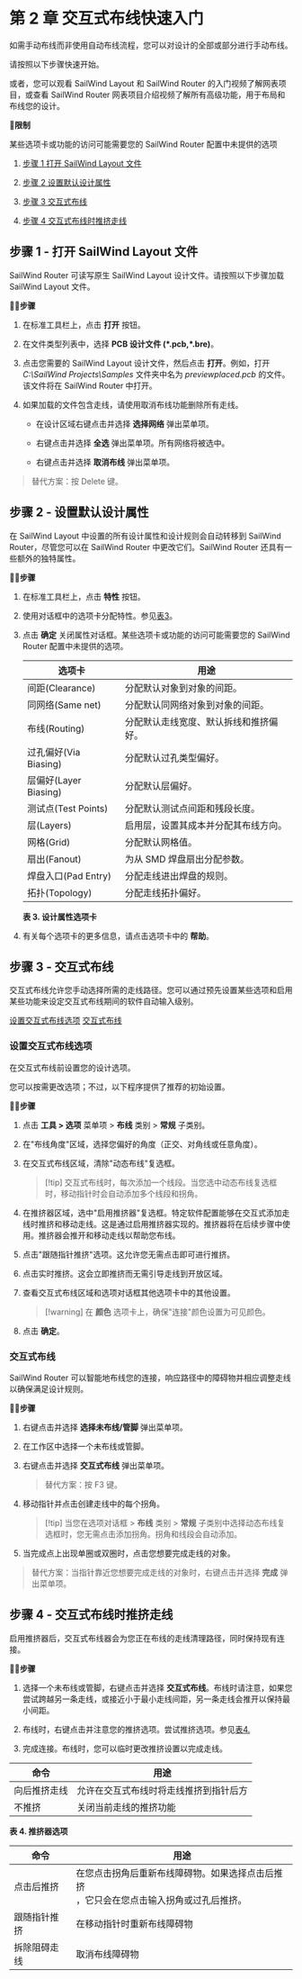 # 第 2 章 交互式布线快速入门

如需手动布线而非使用自动布线流程，您可以对设计的全部或部分进行手动布线。

请按照以下步骤快速开始。

或者，您可以观看 SailWind Layout 和 SailWind Router 的入门视频了解网表项目，或查看 SailWind Router 网表项目介绍视频了解所有高级功能，用于布局和布线您的设计。


🙊**限制**

某些选项卡或功能的访问可能需要您的 SailWind Router 配置中未提供的选项

1. [步骤 1 打开 SailWind Layout 文件](#page-0-0)

2. [步骤 2 设置默认设计属性](#page-1-0)

3. [步骤 3 交互式布线](#page-2-0)

4. [步骤 4 交互式布线时推挤走线](#page-3-0)

## 步骤 1 - 打开 SailWind Layout 文件

SailWind Router 可读写原生 SailWind Layout 设计文件。请按照以下步骤加载 SailWind Layout 文件。

🏃‍♂️‍**步骤**

1. 在标准工具栏上，点击 **打开** 按钮。

2. 在文件类型列表中，选择 **PCB 设计文件 (\*.pcb,\*.bre)**。

3. 点击您需要的 SailWind Layout 设计文件，然后点击 **打开**。例如，打开 *C:\SailWind Projects\Samples* 文件夹中名为 *previewplaced.pcb* 的文件。该文件将在 SailWind Router 中打开。

4. 如果加载的文件包含走线，请使用取消布线功能删除所有走线。

	- 在设计区域右键点击并选择 **选择网络** 弹出菜单项。

	- 右键点击并选择 **全选** 弹出菜单项。所有网络将被选中。

	- 右键点击并选择 **取消布线** 弹出菜单项。

> 替代方案：按 Delete 键。

## 步骤 2 - 设置默认设计属性

在 SailWind Layout 中设置的所有设计属性和设计规则会自动转移到 SailWind Router，尽管您可以在 SailWind Router 中更改它们。SailWind Router 还具有一些额外的独特属性。

🏃‍♂️‍**步骤**

1. 在标准工具栏上，点击 **特性** 按钮。

2. 使用对话框中的选项卡分配特性。参见[表](#page-1-1)[3](#page-1-1)。

3. 点击 **确定** 关闭属性对话框。某些选项卡或功能的访问可能需要您的 SailWind Router 配置中未提供的选项。

   | 选项卡                | 用途                                   |
   | --------------------- | -------------------------------------- |
   | 间距(Clearance)       | 分配默认对象到对象的间距。             |
   | 同网络(Same net)      | 分配默认同网络对象到对象的间距。       |
   | 布线(Routing)         | 分配默认走线宽度、默认拆线和推挤偏好。 |
   | 过孔偏好(Via Biasing) | 分配默认过孔类型偏好。                 |
   | 层偏好(Layer Biasing) | 分配默认层偏好。                       |
   | 测试点(Test Points)   | 分配默认测试点间距和残段长度。         |
   | 层(Layers)            | 启用层，设置其成本并分配其布线方向。   |
   | 网格(Grid)            | 分配默认网格值。                       |
   | 扇出(Fanout)          | 为从 SMD 焊盘扇出分配参数。            |
   | 焊盘入口(Pad Entry)   | 分配走线进出焊盘的规则。               |
   | 拓扑(Topology)        | 分配走线拓扑偏好。                     |

   **表 3. 设计属性选项卡**

4. 有关每个选项卡的更多信息，请点击选项卡中的 **帮助**。

## 步骤 3 - 交互式布线

交互式布线允许您手动选择所需的走线路径。您可以通过预先设置某些选项和启用某些功能来设定交互式布线期间的软件自动输入级别。

[设置交互式布线选项](#page-2-1) [交互式布线](#page-3-1)

### 设置交互式布线选项

在交互式布线前设置您的设计选项。

您可以按需更改选项；不过，以下程序提供了推荐的初始设置。

🏃‍♂️‍**步骤**

1. 点击 **工具 > 选项** 菜单项 > **布线** 类别 > **常规** 子类别。

2. 在"布线角度"区域，选择您偏好的角度（正交、对角线或任意角度）。

3. 在交互式布线区域，清除"动态布线"复选框。

   > [!tip] 交互式布线时，每次添加一个线段。当您选中动态布线复选框时，移动指针时会自动添加多个线段和拐角。

4. 在推挤器区域，选中"启用推挤器"复选框。特定软件配置能够在交互式添加走线时推挤和移动走线。这是通过启用推挤器实现的。推挤器将在后续步骤中使用。推挤器会推开和移动走线以帮助您布线。

5. 点击"跟随指针推挤"选项。这允许您无需点击即可进行推挤。

6. 点击实时推挤。这会立即推挤而无需引导走线到开放区域。

7. 查看交互式布线区域和选项对话框其他选项卡中的其他设置。

   > [!warning] 在 **颜色** 选项卡上，确保"连接"颜色设置为可见颜色。

8. 点击 **确定**。

### 交互式布线

SailWind Router 可以智能地布线您的连接，响应路径中的障碍物并相应调整走线以确保满足设计规则。

🏃‍♂️‍**步骤**

1. 右键点击并选择 **选择未布线/管脚** 弹出菜单项。

2. 在工作区中选择一个未布线或管脚。

3. 右键点击并选择 **交互式布线** 弹出菜单项。

   > 替代方案：按 F3 键。

4. 移动指针并点击创建走线中的每个拐角。

   > [!tip] 当您在选项对话框 > **布线** 类别 > **常规** 子类别中选择动态布线复选框时，您无需点击添加拐角。拐角和线段会自动添加。

5. 当完成点上出现单圈或双圈时，点击您想要完成走线的对象。

> 替代方案：当指针靠近您想要完成走线的对象时，右键点击并选择 **完成** 弹出菜单项。

## 步骤 4 - 交互式布线时推挤走线

启用推挤器后，交互式布线器会为您正在布线的走线清理路径，同时保持现有连接。

🏃‍♂️‍**步骤**

1. 选择一个未布线或管脚，右键点击并选择 **交互式布线**。布线时请注意，如果您尝试跨越另一条走线，或接近小于最小走线间距，另一条走线会推开以保持最小间距。

2. 布线时，右键点击并注意您的推挤选项。尝试推挤选项。参见[表](#page-3-2)[4.](#page-3-2)

3. 完成连接。布线时，您可以临时更改推挤设置以完成走线。


| 命令           | 用途                                                                     |
|----------------|--------------------------------------------------------------------------|
| 向后推挤走线 | 允许在交互式布线时将走线推挤到指针后方 |
| 不推挤        | 关闭当前走线的推挤功能                                 |

**表 4. 推挤器选项**

| 命令                   | 用途                                                                                                                                      |
|-----------------------|-------------------------------------------------------------------------------------------------------------------------------------------|
| 点击后推挤          | 在您点击拐角后重新布线障碍物。如果选择点击后推挤<br>，它只会在您点击输入拐角或过孔后推挤。 |
| 跟随指针推挤         | 在移动指针时重新布线障碍物                                                                                                   |
| 拆除阻碍走线 | 取消布线障碍物                                                                                                                           |
